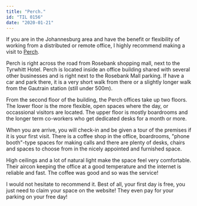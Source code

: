 ```yaml
---
title: "Perch."
id: "TIL 0156"
date: "2020-01-21"
---
```


If you are in the Johannesburg area and have the benefit or flexibility of working from a distributed or remote office, I highly recommend making a visit to [Perch](https://perchoffices.co.za/). 

Perch is right across the road from Rosebank shopping mall, next to the Tyrwhitt Hotel. Perch is located inside an office building shared with several other businesses and is right next to the Rosebank Mall parking. If have a car and park there, it is a very short walk from there or a slightly longer walk from the Gautrain station (still under 500m). 

From the second floor of the building, the Perch offices take up two floors. The lower floor is the more flexible, open spaces where the day, or occassional visitors are located. The upper floor is mostly boardrooms and the longer term co-workers who get dedicated desks for a month or more. 

When you are arrive, you will check-in and be given a tour of the premises if it is your first visit. There is a coffee shop in the office, boardrooms, "phone booth"-type spaces for making calls and there are plenty of desks, chairs and spaces to choose from in the nicely appointed and furnished space. 

High ceilings and a lot of natural light make the space feel very comfortable. Their aircon keeping the office at a good temperature and the internet is reliable and fast. The coffee was good and so was the service! 

I would not hesitate to recommend it. Best of all, your first day is free, you just need to claim your space on the website! They even pay for your parking on your free day!